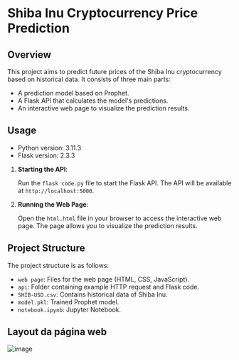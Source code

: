# Shiba Inu Cryptocurrency Price Prediction

## Overview

This project aims to predict future prices of the Shiba Inu cryptocurrency based on historical data. It consists of three main parts:

- A prediction model based on Prophet.
- A Flask API that calculates the model's predictions.
- An interactive web page to visualize the prediction results.

## Usage

- Python version: 3.11.3
- Flask version: 2.3.3

1. **Starting the API**:

   Run the `flask code.py` file to start the Flask API. The API will be available at `http://localhost:5000`.

2. **Running the Web Page**:

   Open the `html.html` file in your browser to access the interactive web page. The page allows you to visualize the prediction results.

## Project Structure

The project structure is as follows:

- `web page`: Files for the web page (HTML, CSS, JavaScript).
- `api`: Folder containing example HTTP request and Flask code.
- `SHIB-USD.csv`: Contains historical data of Shiba Inu.
- `model.pkl`: Trained Prophet model.
- `notebook.ipynb`: Jupyter Notebook.

## Layout da página web

![image](https://github.com/guilhermegobbo/Shiba-Inu-Prediction/assets/136920721/7d2f4521-798f-43bd-86b1-c1f33395ebcc)

